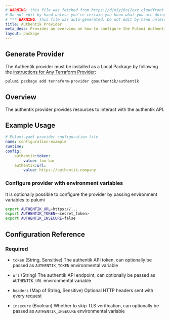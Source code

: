 ```yaml
---
# WARNING: this file was fetched from https://djoiyj6oj2oxz.cloudfront.net/docs/registry.opentofu.org/goauthentik/authentik/2025.10.0/index.md
# Do not edit by hand unless you're certain you know what you are doing!
# *** WARNING: This file was auto-generated. Do not edit by hand unless you're certain you know what you are doing! ***
title: Authentik Provider
meta_desc: Provides an overview on how to configure the Pulumi Authentik provider.
layout: package
---
```


## Generate Provider

The Authentik provider must be installed as a Local Package by following the [instructions for Any Terraform Provider](https://www.pulumi.com/registry/packages/terraform-provider/):

```bash
pulumi package add terraform-provider goauthentik/authentik
```
## Overview

The authentik provider provides resources to interact with the authentik API.
## Example Usage

```yaml
# Pulumi.yaml provider configuration file
name: configuration-example
runtime:
config:
    authentik:token:
        value: foo-bar
    authentik:url:
        value: https://authentik.company

```
### Configure provider with environment variables
It is optionally possible to configure the provider by passing environment variables to pulumi
```bash
export AUTHENTIK_URL=https://...
export AUTHENTIK_TOKEN=<secret_token>
export AUTHENTIK_INSECURE=false
```
## Configuration Reference
### Required

- `token` (String, Sensitive) The authentik API token, can optionally be passed as `AUTHENTIK_TOKEN` environmental variable
- `url` (String) The authentik API endpoint, can optionally be passed as `AUTHENTIK_URL` environmental variable

- `headers` (Map of String, Sensitive) Optional HTTP headers sent with every request
- `insecure` (Boolean) Whether to skip TLS verification, can optionally be passed as `AUTHENTIK_INSECURE` environmental variable